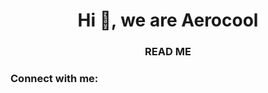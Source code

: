 <h1 align="center">Hi 👋, we are Aerocool</h1>
<h3 align="center">READ ME</h3>

<h3 align="left">Connect with me:</h3>
<p align="left">
</p>

